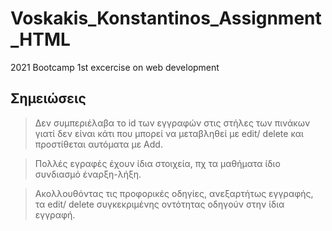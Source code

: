 # Voskakis_Konstantinos_Assignment_HTML
2021 Bootcamp 1st excercise on web development

## Σημειώσεις
> Δεν συμπεριέλαβα το id των εγγραφών στις στήλες των πινάκων γιατί δεν είναι κάτι που μπορεί να μεταβληθεί με edit/ delete και προστίθεται αυτόματα με Add.

> Πολλές εγραφές έχουν ίδια στοιχεία, πχ τα μαθήματα ίδιο συνδιασμό έναρξη-λήξη.

> Ακολλουθόντας τις προφορικές οδηγίες, ανεξαρτήτως εγγραφής, τα edit/ delete συγκεκριμένης οντότητας οδηγούν στην ίδια εγγραφή.
